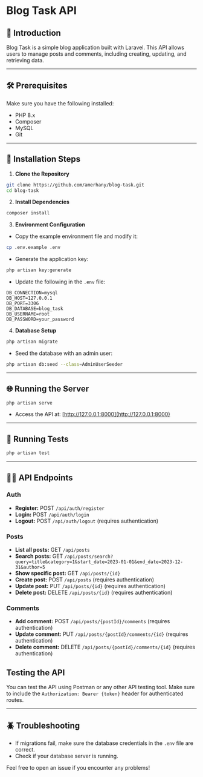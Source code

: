 # Blog Task API

## 📑 Introduction

Blog Task is a simple blog application built with Laravel. This API allows users to manage posts and comments, including creating, updating, and retrieving data.

---

## 🛠️ Prerequisites

Make sure you have the following installed:

* PHP 8.x
* Composer
* MySQL
* Git

---

## 🚀 Installation Steps

1. **Clone the Repository**

```bash
git clone https://github.com/amerhany/blog-task.git
cd blog-task
```

2. **Install Dependencies**

```bash
composer install
```

3. **Environment Configuration**

* Copy the example environment file and modify it:

```bash
cp .env.example .env
```

* Generate the application key:

```bash
php artisan key:generate
```

* Update the following in the `.env` file:

```
DB_CONNECTION=mysql
DB_HOST=127.0.0.1
DB_PORT=3306
DB_DATABASE=blog_task
DB_USERNAME=root
DB_PASSWORD=your_password
```

4. **Database Setup**

```bash
php artisan migrate
```

* Seed the database with an admin user:

```bash
php artisan db:seed --class=AdminUserSeeder
```

---

## 🌐 Running the Server

```bash
php artisan serve
```

* Access the API at: [http://127.0.0.1:8000](http://127.0.0.1:8000)

---

## 📝 Running Tests

```bash
php artisan test
```

---

## 🧑‍💻 API Endpoints

### Auth

* **Register:** POST `/api/auth/register`
* **Login:** POST `/api/auth/login`
* **Logout:** POST `/api/auth/logout` (requires authentication)

### Posts

* **List all posts:** GET `/api/posts`
* **Search posts:** GET `/api/posts/search?query=title&category=1&start_date=2023-01-01&end_date=2023-12-31&author=5`
* **Show specific post:** GET `/api/posts/{id}`
* **Create post:** POST `/api/posts` (requires authentication)
* **Update post:** PUT `/api/posts/{id}` (requires authentication)
* **Delete post:** DELETE `/api/posts/{id}` (requires authentication)

### Comments

* **Add comment:** POST `/api/posts/{postId}/comments` (requires authentication)
* **Update comment:** PUT `/api/posts/{postId}/comments/{id}` (requires authentication)
* **Delete comment:** DELETE `/api/posts/{postId}/comments/{id}` (requires authentication)

## Testing the API

You can test the API using Postman or any other API testing tool. Make sure to include the `Authorization: Bearer {token}` header for authenticated routes.

---

## 🪲 Troubleshooting

* If migrations fail, make sure the database credentials in the `.env` file are correct.
* Check if your database server is running.

Feel free to open an issue if you encounter any problems!
